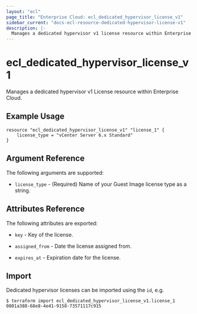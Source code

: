 ```yaml
---
layout: "ecl"
page_title: "Enterprise Cloud: ecl_dedicated_hypervisor_license_v1"
sidebar_current: "docs-ecl-resource-dedicated-hypervisor-license-v1"
description: |-
  Manages a dedicated hypervisor v1 license resource within Enterprise Cloud.
---
```


# ecl_dedicated_hypervisor_license_v1

Manages a dedicated hypervisor v1 License resource within Enterprise Cloud.

## Example Usage

```hcl
resource "ecl_dedicated_hypervisor_license_v1" "license_1" {
    license_type = "vCenter Server 6.x Standard"
}
```

## Argument Reference

The following arguments are supported:

* `license_type` - (Required) 	Name of your Guest Image license type as a string.

## Attributes Reference

The following attributes are exported:

* `key` - Key of the license.

* `assigned_from` - Date the license assigned from.

* `expires_at` - Expiration date for the license.

## Import

Dedicated hypervisor licenses can be imported using the `id`, e.g.

```
$ terraform import ecl_dedicated_hypervisor_license_v1.license_1 0801a388-68e8-4e41-9158-73571117c915
```